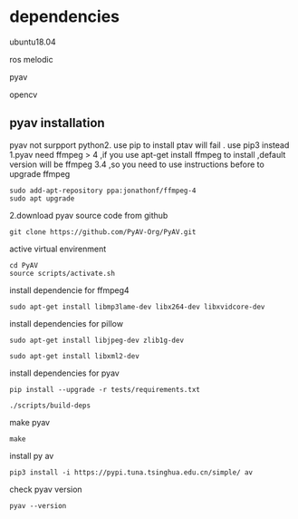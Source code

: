 # dependencies
ubuntu18.04

ros melodic

pyav

opencv

## pyav installation
pyav not surpport python2. use pip to install ptav will fail . use pip3 instead 
1.pyav need ffmpeg > 4 ,if you use apt-get install ffmpeg to install ,default version will be ffmpeg 3.4 ,so you need to use instructions before to upgrade ffmpeg
```
sudo add-apt-repository ppa:jonathonf/ffmpeg-4
sudo apt upgrade
```
2.download pyav source code from github
```
git clone https://github.com/PyAV-Org/PyAV.git
````
active virtual envirenment
```
cd PyAV
source scripts/activate.sh
```
install dependencie for ffmpeg4
```
sudo apt-get install libmp3lame-dev libx264-dev libxvidcore-dev
```
install dependencies for pillow
```
sudo apt-get install libjpeg-dev zlib1g-dev

sudo apt-get install libxml2-dev
```
install dependencies for pyav
```
pip install --upgrade -r tests/requirements.txt

./scripts/build-deps
```
make pyav
```
make
```
install py av
```
pip3 install -i https://pypi.tuna.tsinghua.edu.cn/simple/ av

```
check pyav version
```
pyav --version
```
